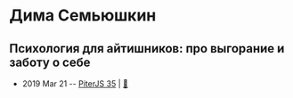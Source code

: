 # Дима Семьюшкин

## Психология для айтишников: про выгорание и заботу о себе
- 2019 Mar 21 -- [PiterJS 35](https://www.youtube.com/watch?v=qXX1iw74jfE)  | [:notebook:](https://fs.piterjs.org/events/35/semyushkin.pdf)  
